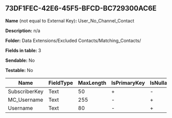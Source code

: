 ## 73DF1FEC-42E6-45F5-BFCD-BC729300AC6E

**Name** (not equal to External Key)**:** User_No_Channel_Contact

**Description:** n/a

**Folder:** Data Extensions/Excluded Contacts/Matching_Contacts/

**Fields in table:** 3

**Sendable:** No

**Testable:** No

| Name | FieldType | MaxLength | IsPrimaryKey | IsNullable | DefaultValue |
| --- | --- | --- | --- | --- | --- |
| SubscriberKey | Text | 50 | + | - |  |
| MC_Username | Text | 255 | - | + |  |
| Username | Text | 80 | - | + |  |

